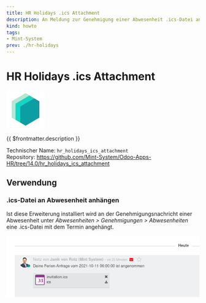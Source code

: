```yaml
---
title: HR Holidays .ics Attachment
description: An Meldung zur Genehmigung einer Abwesenheit .ics-Datei anhängen.
kind: howto
tags:
- Mint-System
prev: ./hr-holidays
---
```

# HR Holidays .ics Attachment
![icon_oms_box](attachments/icons_odoo_mint_system.png)

{{ $frontmatter.description }}

Technischer Name: `hr_holidays_ics_attachment`\
Repository: <https://github.com/Mint-System/Odoo-Apps-HR/tree/14.0/hr_holidays_ics_attachment>

## Verwendung

### .ics-Datei an Abwesenheit anhängen

Ist diese Erweiterung installiert wird an der Genehmigungsnachricht einer Abwesenheit unter *Abwesenheiten > Genehmigungen > Abwesenheiten* eine .ics-Datei mit dem Termin angehängt.

![](attachments/HR%20Holidays%20.ics%20Attachment%20Chatter.png)
